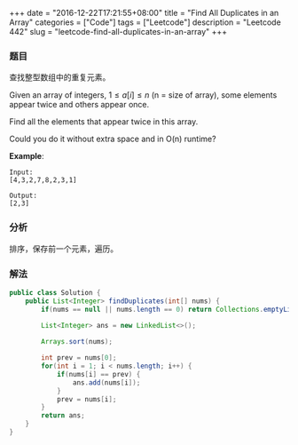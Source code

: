 +++
date = "2016-12-22T17:21:55+08:00"
title = "Find All Duplicates in an Array"
categories = ["Code"]
tags = ["Leetcode"]
description = "Leetcode 442"
slug = "leetcode-find-all-duplicates-in-an-array"
+++

### 题目

查找整型数组中的重复元素。

Given an array of integers, $1 ≤ a[i] ≤ n$ (n = size of array), some elements appear twice and others appear once.

Find all the elements that appear twice in this array.

Could you do it without extra space and in O(n) runtime?

__Example__:

```console
Input:
[4,3,2,7,8,2,3,1]

Output:
[2,3]
```

### 分析

排序，保存前一个元素，遍历。

### 解法

```java
public class Solution {
    public List<Integer> findDuplicates(int[] nums) {
        if(nums == null || nums.length == 0) return Collections.emptyList();

        List<Integer> ans = new LinkedList<>();
        
        Arrays.sort(nums);

        int prev = nums[0];
        for(int i = 1; i < nums.length; i++) {
            if(nums[i] == prev) {
                ans.add(nums[i]);
            }
            prev = nums[i];
        }
        return ans;
    }
}
```